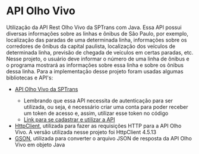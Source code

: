 <h1>API Olho Vivo</h1>
Utilização da API Rest Olho Vivo da SPTrans com Java. Essa API possui diversas informações sobre as linhas e ônibus de São Paulo, por exemplo, localização das paradas de uma determinada linha, informações sobre os corredores de ônibus da capital paulista, localização dos veículos de determinada linha, previsão de chegada de veículos em certas paradas, etc. Nesse projeto, o usuário deve informar o número de uma linha de ônibus e o programa mostrará as informações sobre essa linha e sobre os ônibus dessa linha. Para a implementação desse projeto foram usadas algumas bibliotecas e API's:
<ul>
  <li><a href="http://www.sptrans.com.br/desenvolvedores/api-do-olho-vivo-guia-de-referencia/documentacao-api/" target="_blank">API Olho Vivo da SPTrans</a></li>
    <ul>
      <li>Lembrando que essa API necessita de autenticação para ser utilizada, ou seja, é necessário criar uma conta para poder receber um token de acesso e, assim, utilizar esse token no código</li>
      <li><a href="http://www.sptrans.com.br/desenvolvedores/" target="_blank">Link para se cadastrar e utilizar a API</a></li>
    </ul>
  <li><a href="https://hc.apache.org/downloads.cgi" target="_blank">HttpClient</a>, utilizada para fazer as requisições HTTP para a API Olho Vivo. A versão utilizada nesse projeto foi HttpClient 4.5.13</li>
  <li><a href="https://github.com/DeveloperArthur/meu-buscador-de-cep/blob/master/jars/gson-2.8.5.jar?raw=true" target="_blank">GSON</a>, utilizada para converter o arquivo JSON de resposta da API Olho Vivo em objeto Java</li>
</ul>
